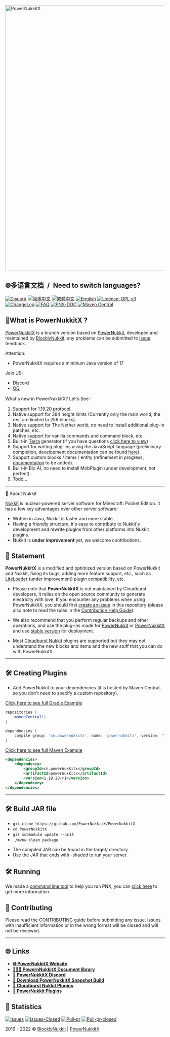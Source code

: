 [<img alt="PowerNukkitX" width="838" src="https://raw.githubusercontent.com/PowerNukkitX/PowerNukkitX/master/blob/images/PNX_BANNER.png" />](https://www.powernukkitx.com)

<h2>🌐多语言文档&ensp;/&ensp;Need to switch languages?</h2>

[![Discord](https://img.shields.io/discord/944227466912870410?style=flat-square)](https://discord.gg/BcPhZCVJHJ)
[![简体中文](https://img.shields.io/badge/简体中文-100%25-green?style=flat-square)](https://github.com/PowerNukkitX/PowerNukkitX/blob/master/README.md)
[![繁體中文](https://img.shields.io/badge/繁體中文-100%25-green?style=flat-square)](https://github.com/PowerNukkitX/PowerNukkitX/blob/master/blob/zh-hant/README.md)
[![English](https://img.shields.io/badge/English-100%25-green?style=flat-square)](https://github.com/PowerNukkitX/PowerNukkitX/blob/master/blob/en-us/README.md)
[![License: GPL v3](https://img.shields.io/badge/License-GPL%20v3-blue.svg?style=flat-square)](https://github.com/PowerNukkitX/PowerNukkitX/blob/master/LICENSE)
[![ChangeLog](https://img.shields.io/badge/ChangeLog-blue?style=flat-square)](https://github.com/PowerNukkitX/PowerNukkitX/blob/master/blob/en-us/CHANGELOG.md)
[![FAQ](https://img.shields.io/badge/FAQ-blue?style=flat-square)](https://github.com/PowerNukkitX/PowerNukkitX/wiki/FAQ)
[![PNX-DOC](https://img.shields.io/badge/PNX-DOC-blue?style=flat-square)](https://doc.powernukkitx.cn)
[![Maven Central](https://img.shields.io/maven-central/v/cn.powernukkitx/powernukkitx.svg?label=Maven%20Central&style=flat-square)](https://search.maven.org/search?q=g:%22cn.powernukkitx%22%20AND%20a:%22powernukkitx%22)


🤔What is PowerNukkitX ?
---
[PowerNukkitX](https://github.com/PowerNukkitX/PowerNukkitX) is a branch version based on [PowerNukkit](https://github.com/PowerNukkit/PowerNukkit), developed and maintained by [BlocklyNukkit](https://github.com/BlocklyNukkit), any problems can be submitted to [Issue](https://github.com/PowerNukkitX/PowerNukkitX/issues) feedback.

Attention:

*  PowerNukkitX requires a minimum Java version of 17

Join US:

* [Discord](https://discord.gg/BcPhZCVJHJ)
* [QQ](https://jq.qq.com/?_wv=1027&k=6rm3gbUI)

What's new in PowerNukkitX? Let's See：

1. Support for 1.19.20 protocol.
2. Native support for 384 height limits (Currently only the main world, the rest are limited to 256 blocks).
3. Native support for The Nether world, no need to install additional plug-in patches, etc.
4. Native support for vanilla commands and command block, etc.
5. Built-in [Terra](https://github.com/PolyhedralDev/Terra) generator (if you have questions [click here to view](https://doc.powernukkitx.cn/en-us/faq/Terra_faq.html)) .
6. Support for writing plug-ins using the JavaSrcipt language (preliminary completion, development documentation can be found [here](https://doc.powernukkitx.cn/zh-cn/plugin-dev/js/%E6%A6%82%E8%BF%B0.html)).
7. Support custom blocks / items / entity (refinement in progress, [documentation](https://doc.powernukkitx.cn/) to be added).
8. Built-in Bio AI, no need to install MobPlugin (under development, not perfect).
9. Todo...

---

🧾 About Nukkit

[Nukkit](https://github.com/Nukkit/Nukkit) is nuclear-powered server software for Minecraft: Pocket Edition. It has a few key advantages over other server software:

* Written in Java, Nukkit is faster and more stable.
* Having a friendly structure, it's easy to contribute to Nukkit's development and rewrite plugins from other platforms into Nukkit plugins.
* Nukkit is **under improvement** yet, we welcome contributions.

📌 Statement
---
<!-- Just Do it :-D -->
<!--使用DeepL暴力翻译-->
**PowerNukkitX** is a modified and optimized version based on PowerNukkit and Nukkit, fixing its bugs, adding more feature support, etc., such as [LiteLoader](https://github.com/PowerNukkitX/LiteLoader-Libs) (under improvement) plugin compatibility, etc.

* Please note that **PowerNukkitX** is not maintained by Cloudburst developers, it relies on the open source community to generate electricity with love. If you encounter any problems when using PowerNukkitX, you should first [create an issue](https://github.com/PowerNukkitX/PowerNukkitX/issues) in this repository (please also note to read the rules in the [Contribution Help Guide](https://github.com/PowerNukkitX/PowerNukkitX/blob/master/blob/en-us/CONTRIBUTING.md)).

* We also recommend that you perform regular backups and other operations, and use the plug-ins made for [PowerNukkit](https://github.com/powernukkit/powernukkit) or [PowerNukkitX](https://github.com/PowerNukkitX/PowerNukkitX) and use [stable version](https://github.com/PowerNukkitX/PowerNukkitX/releases) for deployment.
<!--结束-->

* Most [Cloudburst Nukkit](https://github.com/cloudburstmc/nukkit) plugins are supported but they may not understand the new blocks and items and the new stuff that you can do with PowerNukkitX.

---

🛠 Creating Plugins
---
* Add PowerNukkit to your dependencies (it is hosted by Maven Central, so you don't need to specify a custom repository).

[Click here to see full Gradle Example](https://github.com/PowerNukkitX/ExamplePlugin-Gradle)
```groovy
repositories {
    mavenCentral()
}

dependencies {
    compile group: 'cn.powernukkitx', name: 'powernukkitx', version: '1.19.20-r1'
}
```

[Click here to see full Maven Example](https://github.com/PowerNukkitX/ExamplePlugin-Maven)
```xml
<dependencies>
    <dependency>
        <groupId>cn.powernukkitx</groupId>
        <artifactId>powernukkitx</artifactId>
        <version>1.19.20-r1</version>
    </dependency>
</dependencies>
```
---

🛠  Build JAR file
---
- `git clone https://github.com/PowerNukkitX/PowerNukkitX`
- `cd PowerNukkitX`
- `git submodule update --init`
- `./mvnw clean package`

* The compiled JAR can be found in the target/ directory.
* Use the JAR that ends with -shaded to run your server.

🛠 Running
-------------  

We made a [command line tool](https://github.com/PowerNukkitX/PNX-CLI) to help you run PNX, you can [click here](https://doc.powernukkitx.cn/en-us/Get_Started.html) to get more information.  


🧐 Contributing
---
Please read the [CONTRIBUTING](https://github.com/PowerNukkitX/PowerNukkitX/blob/master/blob/en-us/CONTRIBUTING.md) guide before submitting any issue.  Issues with insufficient information or in the wrong format will be closed and will not be reviewed.

---

🌐 Links
---

- __[🌐 PowerNukkitX Website](https://powernukkitx.cn/)__
- __[👩🏽‍💻 PowernNukkitX Document library](https://doc.powernukkitx.cn/)__
- __[💬 PowerNukkitX Discord](https://discord.gg/BcPhZCVJHJ)__
- __[💾 Download PowerNukkitX Snapshot Build](https://github.com/PowerNukkitX/PowerNukkitX/actions)__
- __[🔌 Cloudburst Nukkit Plugins](https://cloudburstmc.org/resources/categories/nukkit-plugins.1/)__
- __[🔌 PowerNukkit Plugins](https://discuss.powernukkit.org/c/plugins/powernukkit-plugins/14/)__

🎨  Statistics
---

[![Issues](https://img.shields.io/github/issues/PowerNukkitX/PowerNukkitX?style=flat-square)](https://github.com/PowerNukkitX/PowerNukkitX/issues)
[![Issues-Closed](https://img.shields.io/github/issues-closed/PowerNukkitX/PowerNukkitX?style=flat-square)](https://github.com/PowerNukkitX/PowerNukkitX/issues?q=is%3Aissue+is%3Aclosed)
[![Pull-pr](https://img.shields.io/github/issues-pr/PowerNukkitX/PowerNukkitX?style=flat-square)](https://github.com/PowerNukkitX/PowerNukkitX/pulls)
[![Pull-pr-closed](https://img.shields.io/github/issues-pr-closed/PowerNukkitX/PowerNukkitX?style=flat-square)](https://github.com/PowerNukkitX/PowerNukkitX/pulls?q=is%3Apr+is%3Aclosed)

2019 - 2022 © [BlocklyNukkit](https://wiki.blocklynukkit.com) | [PowerNukkitX](https://www.powernukkitx.com)
